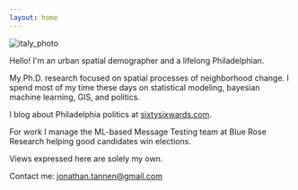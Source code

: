 ```yaml
---
layout: home
---
```


![italy_photo](assets/images/italy.png)

Hello! I'm an urban spatial demographer and a lifelong Philadelphian.

My Ph.D. research focused on spatial processes of neighborhood change. I spend most of my time these days on statistical modeling, bayesian machine learning, GIS, and politics.

I blog about Philadelphia politics at [sixtysixwards.com](https://www.sixtysixwards.com).

For work I manage the ML-based Message Testing team at Blue Rose Research helping good candidates win elections.

​Views expressed here are solely my own.

Contact me: [jonathan.tannen@gmail.com](mailto:jonathan.tannen@gmail.com)
